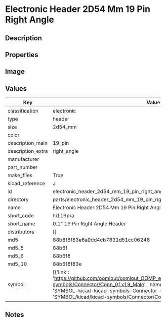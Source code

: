 # Electronic Header 2D54 Mm 19 Pin Right Angle

## Description

## Properties


## Image


## Values

| Key | Value |
| --- | --- |
| classification | electronic |
| type | header |
| size | 2d54_mm |
| color |  |
| description_main | 19_pin |
| description_extra | right_angle |
| manufacturer |  |
| part_number |  |
| make_files | True |
| kicad_reference | J |
| id | electronic_header_2d54_mm_19_pin_right_angle |
| directory | parts/electronic_header_2d54_mm_19_pin_right_angle |
| name | Electronic Header 2D54 Mm 19 Pin Right Angle |
| short_code | hi119pra |
| short_name | 0.1" 19 Pin Right Angle Header |
| distributors | [] |
| md5 | 88b6f8f83e6a9dd4cb7831d51cc06246 |
| md5_5 | 88b6f |
| md5_6 | 88b6f8 |
| md5_10 | 88b6f8f83e |
| symbol | [{'link': 'https://github.com/oomlout/oomlout_OOMP_eda_V2/tree/main/SYMBOL/kicad/kicad-symbols/Connector/Conn_01x19_Male', 'name': 'Connector : Conn_01x19_Male', 'id': 'SYMBOL-kicad-kicad-symbols-Connector-Conn_01x19_Male', 'directory': 'SYMBOL/kicad/kicad-symbols/Connector/Conn_01x19_Male/'}] |

## Notes

